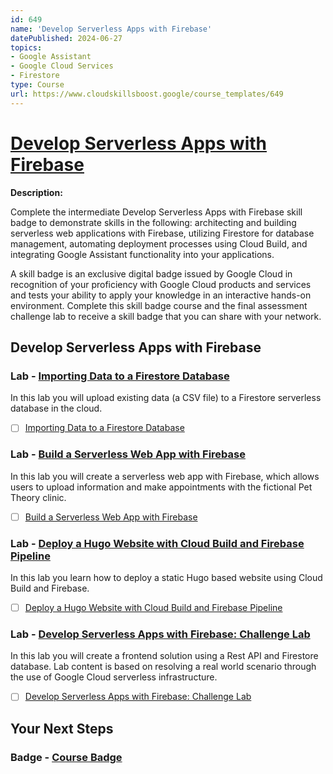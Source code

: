 ```yaml
---
id: 649
name: 'Develop Serverless Apps with Firebase'
datePublished: 2024-06-27
topics:
- Google Assistant
- Google Cloud Services
- Firestore
type: Course
url: https://www.cloudskillsboost.google/course_templates/649
---
```


# [Develop Serverless Apps with Firebase](https://www.cloudskillsboost.google/course_templates/649)

**Description:**

Complete the intermediate Develop Serverless Apps with Firebase skill badge to demonstrate skills in the following: architecting and building serverless web applications with Firebase, utilizing Firestore for database management, automating deployment processes using Cloud Build, and integrating Google Assistant functionality into your applications.

A skill badge is an exclusive digital badge issued by Google Cloud in recognition of your proficiency with Google Cloud products and services and tests your ability to apply your knowledge in an interactive hands-on environment. Complete this skill badge course and the final assessment challenge lab to receive a skill badge that you can share with your network.

## Develop Serverless Apps with Firebase

### Lab - [Importing Data to a Firestore Database](https://www.cloudskillsboost.google/course_templates/649/labs/489700)

In this lab you will upload existing data (a CSV file) to a Firestore serverless database in the cloud.

- [ ] [Importing Data to a Firestore Database](../labs/Importing-Data-to-a-Firestore-Database.md)

### Lab - [Build a Serverless Web App with Firebase](https://www.cloudskillsboost.google/course_templates/649/labs/489701)

In this lab you will create a serverless web app with Firebase, which allows users to upload information and make appointments with the fictional Pet Theory clinic.

- [ ] [Build a Serverless Web App with Firebase](../labs/Build-a-Serverless-Web-App-with-Firebase.md)

### Lab - [Deploy a Hugo Website with Cloud Build and Firebase Pipeline](https://www.cloudskillsboost.google/course_templates/649/labs/489702)

In this lab you learn how to deploy a static Hugo based website using Cloud Build and Firebase.

- [ ] [Deploy a Hugo Website with Cloud Build and Firebase Pipeline](../labs/Deploy-a-Hugo-Website-with-Cloud-Build-and-Firebase-Pipeline.md)

### Lab - [Develop Serverless Apps with Firebase: Challenge Lab](https://www.cloudskillsboost.google/course_templates/649/labs/489703)

In this lab you will create a frontend solution using a Rest API and Firestore database. Lab content is based on resolving a real world scenario through the use of Google Cloud serverless infrastructure.

- [ ] [Develop Serverless Apps with Firebase: Challenge Lab](../labs/Develop-Serverless-Apps-with-Firebase-Challenge-Lab.md)

## Your Next Steps

### Badge - [Course Badge](https://www.cloudskillsboost.googleNone)
